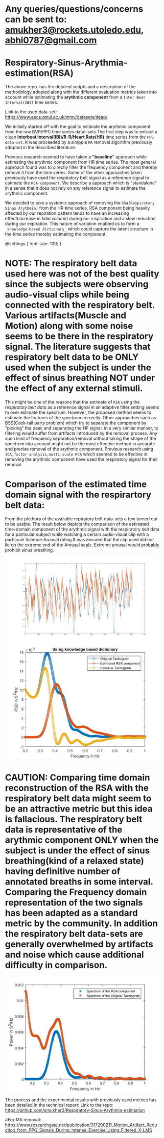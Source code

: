 # Any queries/questions/concerns can be sent to: amukher3@rockets.utoledo.edu, abhi0787@gmail.com

# Respiratory-Sinus-Arythmia-estimation(RSA)

The above repo. has the detailed scripts and a description of the methodology adopted along with the different evaluation metrics taken into account while estimating the **arythmic component** from a `Inter Beat Interval(IBI)` time series.  

Link to the used data-set: https://www.eecs.qmul.ac.uk/mmv/datasets/deap/

We initially started off with the goal to estimate the arythmic component from the raw BVP/PPG time series datat-sets.The first step was to extract a clean **Interbeat interval(IBI)/R-R/Heart Rate(HR)** time series from the `PPG data-set`. It was proceeded by a simpple `MA` removal algorithm previously adopted in the described literature. 

Previous research seemed to have taken a **"baseline"** approach while estimating the arythmic component from HR time series. The most general approach found was to directly filter the frequency component and thereby remove it from the time series. Some of the other approaches taken previously have used the respiratory belt signal as a  reference signal to estimate the `RSA component`. We describe a approach which is "standalone" in a sense that it does not rely on any reference signal to estimate the arythmic component. 

We decided to take a systemic approach of removing the `RSA(Respiratory Sinus Arythmia)` from the HR time series. RSA component being heavily affected by our repiration pattern tends to have an increasing effect(increase in _tidal volume_) during our inspiration and a slow reduction during our expiration. This nature of variation enabled us to form a `_knowledge-based dictionary_` which could capture the latent structure in the time series thereby estimating the component. 

@settings {
  font-size: 100;
} 
# NOTE: The respiratory belt data used here was not of the best quality since the subjects were observing audio-visual clips while being connected with the respiratory belt. Various artifacts(Muscle and Motion) along with some noise seems to be there in the respiratory signal. The literature suggests that respiratory belt data to be ONLY used when the subject is under the effect of sinus breathing NOT under the effect of any external stimuli.

This might be one of the reasons that the estimate of `RSA` using the _respiratoty belt data_ as a reference signal in an adaptive filter setting seems to over estimate the spectrum. However, the proposed method seems to estimate the features of the spectrum correctly. Other approaches such as BSS(Cock-tail party problem) which try to separate the component by "picking" the peak and separating the HF signal, in a very similar manner, to filtering would suffer from artifacts introduced by the removal process. Any such kind of frequency separation/removal without taking the shape of the spectrum into account might not be the most effective method in accurate and precise removal of the arythmic component. Previous research using `ICA,factor analysis,multi-scale PCA` which seemed to be effective in removing the arythmic component have used the respiratory signal for their removal. 

# Comparison of the estimated time domain signal with the respirartory belt data:

From the plethora of the available repiratory belt data-sets a few turned out to be usable. The result below depicts the comparison of the estimated time-domain component of the arythmic signal with the respiratory belt data for a particular subject while watching a certain audio-visual clip with a particualr Valence-Arousal rating.It was ensured that the clip used did not lie on the extreme end of the Arousal scale. Extreme arousal would probably prohibit sinus breathing. 

![](RSAestimation...jpg)  ![](save2_RSAest_knowledgebased.jpg)

# CAUTION: Comparing time domain reconstruction of the RSA with the respiratory belt data might seem to be an attractive metric but this idea is fallacious. The respiratory belt data is representative of the arythmic component ONLY when the subject is under the effect of sinus breathing(kind of a relaxed state) having definitive number of annotated breaths in some interval. Comparing the Frequency domain representation of the two signals has been adapted as a standard metric by the community. In addition the respiratory belt data-sets are generally overwhelmed by artifacts and noise which cause additional difficulty in comparison. 

![Comparison of the Spectrums](SpectrumOfRSA_OriginalTachogram.jpg)

The process and the experimental results with previously used metrics has been detailed in the technical report:
Link to the repo: https://github.com/amukher3/Respiratory-Sinus-Arythmia-estimation 

#For MA removal: https://www.researchgate.net/publication/317290211_Motion_Artifact_Reduction_from_PPG_Signals_During_Intense_Exercise_Using_Filtered_X-LMS
